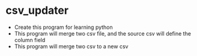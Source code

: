 
# csv_updater
- Create this program for learning python
- This program will merge two csv file, and the source csv will define the column field
- This program will merge two csv to a new csv
